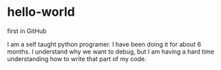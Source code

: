 # hello-world
first in GitHub

I am a self taught python programer. I have been doing it for about 6 months.
I understand why we want to debug, but I am having a hard time understanding how to write that part of my code.
